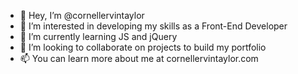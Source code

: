 - 👋 Hey, I’m @cornellervintaylor
- 👀 I’m interested in developing my skills as a Front-End Developer
- 🌱 I’m currently learning JS and jQuery
- 💞️ I’m looking to collaborate on projects to build my portfolio
- 📫 You can learn more about me at cornellervintaylor.com

<!---
cornellervintaylor/cornellervintaylor is a ✨ special ✨ repository because its `README.md` (this file) appears on your GitHub profile.
You can click the Preview link to take a look at your changes.
--->
